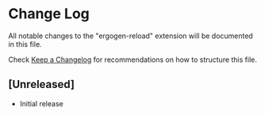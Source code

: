 # Change Log

All notable changes to the "ergogen-reload" extension will be documented in this file.

Check [Keep a Changelog](http://keepachangelog.com/) for recommendations on how to structure this file.

## [Unreleased]

- Initial release